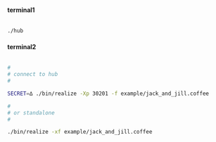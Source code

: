 #### terminal1

```bash

./hub

```

#### terminal2

```bash

#
# connect to hub
# 

SECRET=∆ ./bin/realize -Xp 30201 -f example/jack_and_jill.coffee

#
# or standalone
#

./bin/realize -xf example/jack_and_jill.coffee

```
